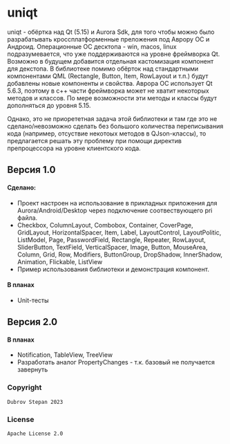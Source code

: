 # uniqt

uniqt - обёртка над Qt (5.15) и Aurora Sdk, для того чтобы можно было разрабатывать кроссплатформенные преложения под Аврору ОС и Андроид. Операционные ОС десктопа - win, macos, linux подразумевается, что уже поддерживаются на уровне фреймворка Qt. Возможно в будущем добавится отдельная кастомизация компонент для декстопа.
В библиотеке помимо обёрток над стандартными компонентами QML (Rectangle, Button, Item, RowLayout и т.п.) будут добавлены новые компоненты и свойства.
Аврора ОС использует Qt 5.6.3, поэтому в c++ части фреймворка может не хватит некоторых методов и классов. По мере возможности эти методы и классы будут дополняться до уровня 5.15.

Однако, это не приорететная задача этой библиотеки и там где это не сделано/невозможно сделать без большого количества переписывания кода (например, отсуствие некотоых методов в QJson-классы),
то предлагается решать эту проблему при помощи директив препроцессора на уровне клиентского кода.

## Версия 1.0
#### Сделано:
- Проект настроен на использование в прикладных приложения для Aurora/Android/Desktop через подключение соотвествующего pri файла.
- Checkbox, ColumnLayout, Combobox, Container, CoverPage, GridLayout, HorizontalSpacer, Item, Label, LayoutControl, LayoutPolitic, ListModel, Page, PasswordField, Rectangle, 
Repeater, RowLayout, SliderButton, TextField, VerticalSpacer, Image, Button, MouseArea, Column, Grid, Row, Modifiers, ButtonGroup, DropShadow, InnerShadow, Animation, Flickable, ListView
- Пример использования библиотеки и демонстрация компонент.

#### В планах
- Unit-тесты

## Версия 2.0
#### В планах
- Notification, TableView, TreeView
- Разработать аналог PropertyChanges - т.к. базовый не получается завернуть

### Copyright

```
Dubrov Stepan 2023
```

### License

```
Apache License 2.0
```
